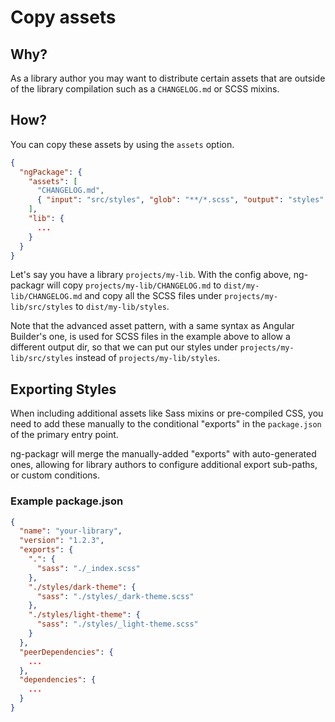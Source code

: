 # Copy assets

## Why?

As a library author you may want to distribute certain assets that are outside of the library compilation such as a `CHANGELOG.md` or SCSS mixins.

## How?

You can copy these assets by using the `assets` option.

```json
{
  "ngPackage": {
    "assets": [
      "CHANGELOG.md",
      { "input": "src/styles", "glob": "**/*.scss", "output": "styles" }
    ],
    "lib": {
      ...
    }
  }
}
```

Let's say you have a library `projects/my-lib`. With the config above, ng-packagr will copy `projects/my-lib/CHANGELOG.md` to `dist/my-lib/CHANGELOG.md` and copy all the SCSS files under `projects/my-lib/src/styles` to `dist/my-lib/styles`.

Note that the advanced asset pattern, with a same syntax as Angular Builder's one, is used for SCSS files in the example above to allow a different output dir, so that we can put our styles under `projects/my-lib/src/styles` instead of `projects/my-lib/styles`.


## Exporting Styles
When including additional assets like Sass mixins or pre-compiled CSS, you need to add these manually to the conditional "exports" in the `package.json` of the primary entry point.

ng-packagr will merge the manually-added "exports" with auto-generated ones, allowing for library authors to configure additional export sub-paths, or custom conditions.

### Example package.json
```json
{
  "name": "your-library",
  "version": "1.2.3",
  "exports": {
    ".": {
      "sass": "./_index.scss"
    },
    "./styles/dark-theme": {
      "sass": "./styles/_dark-theme.scss"
    },
    "./styles/light-theme": {
      "sass": "./styles/_light-theme.scss"
    }
  },
  "peerDependencies": {
    ...
  },
  "dependencies": {
    ...
  }
}
```
